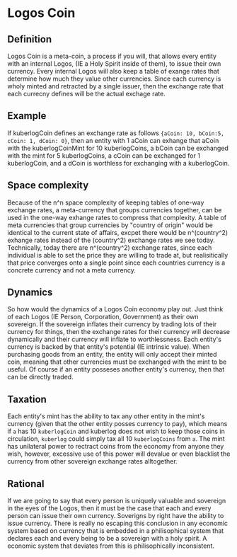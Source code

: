 # Logos Coin

## Definition

Logos Coin is a meta-coin, a process if you will, that allows every entity with an internal Logos, (IE a Holy Spirit inside of them), to issue their own currency. Every internal Logos will also keep a table of exange rates that determine how much they value other currencies. Since each currency is wholy minted and retracted by a single issuer, then the exchange rate that each currecny defines will be the actual exchage rate. 

## Example

If kuberlogCoin defines an exchange rate as follows `{aCoin: 10, bCoin:5, cCoin: 1, dCoin: 0}`, then an entity with 1 aCoin can exhange that aCoin with the kuberlogCoinMint for 10 kuberlogCoins, a bCoin can be exchanged with the mint for 5 kuberlogCoins, a cCoin can be exchanged for 1 kuberlogCoin, and a dCoin is worthless for exchanging with a kuberlogCoin.

## Space complexity

Because of the n^n space complexity of keeping tables of one-way exchange rates, a meta-currency that groups currencies together, can be used in the one-way exhange rates to compress that complexity. A table of meta currencies that group currencies by "country of origin" would be identical to the current state of affairs, excpet there would be n^(country^2) exhange rates instead of the (country^2) exchange rates we see today. Technically, today there are n^(country^2) exchange rates, since each individual is able to set the price they are willing to trade at, but realisitically that price converges onto a single point since each countries currency is a concrete currency and not a meta currency.


## Dynamics

So how would the dynamics of a Logos Coin economy play out. Just think of each Logos (IE Person, Corporation, Government) as their own sovereign. If the sovereign inflates their currency by trading lots of their currency for things, then the exchange rates for their currency will decrease dynamically and their currency will inflate to worthlessness. Each entity's currency is backed by that entity's potential (IE intrinsic value). When purchasing goods from an entity, the entity will only accept their minted coin, meaning that other currencies must be exchanged with the mint to be useful. Of course if an entity posseses another entity's currency, then that can be directly traded. 

## Taxation
Each entity's mint has the ability to tax any other entity in the mint's currency (given that the other entity posses currency to pay), which means if `a` has 10 `kuberlogCoin` and kuberlog does not wish to keep those coins in circulation, `kuberlog` could simply tax all 10 `kuberlogCoins` from `a`. The mint has unilateral power to rectract coins from the economy from anyone they wish, however, excessive use of this power will devalue or even blacklist the currency from other sovereign exchange rates alltogether.

## Rational

If we are going to say that every person is uniquely valuable and sovereign in the eyes of the Logos, then it must be the case that each and every person can issue their own currency. Soverigns by right have the ability to issue currency. There is really no escaping this conclusion in any economic system based on currency that is embedded in a philisophical system that declares each and every being to be a sovereign with a holy spirit. A economic system that deviates from this is philisophically inconsistent.
